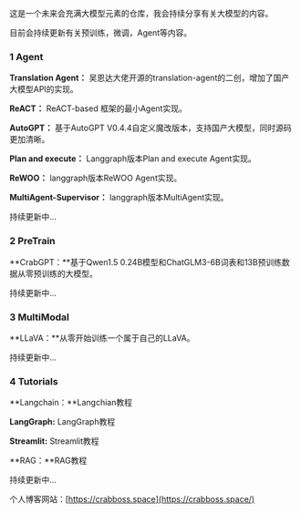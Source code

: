 这是一个未来会充满大模型元素的仓库，我会持续分享有关大模型的内容。

目前会持续更新有关预训练，微调，Agent等内容。

### 1 Agent

**Translation Agent：** 吴恩达大佬开源的translation-agent的二创，增加了国产大模型API的实现。

**ReACT：** ReACT-based 框架的最小Agent实现。

**AutoGPT：** 基于AutoGPT V0.4.4自定义魔改版本，支持国产大模型，同时源码更加清晰。

**Plan and execute：** Langgraph版本Plan and execute Agent实现。

**ReWOO：** langgraph版本ReWOO Agent实现。

**MultiAgent-Supervisor：** langgraph版本MultiAgent实现。

持续更新中...

### 2 PreTrain

**CrabGPT：**基于Qwen1.5 0.24B模型和ChatGLM3-6B词表和13B预训练数据从零预训练的大模型。

持续更新中...

### 3 MultiModal

**LLaVA：**从零开始训练一个属于自己的LLaVA。

持续更新中...

### 4 Tutorials

**Langchain：**Langchian教程

**LangGraph:** LangGraph教程

**Streamlit:** Streamlit教程

**RAG：**RAG教程

持续更新中...



个人博客网站：[https://crabboss.space](https://crabboss.space/)

